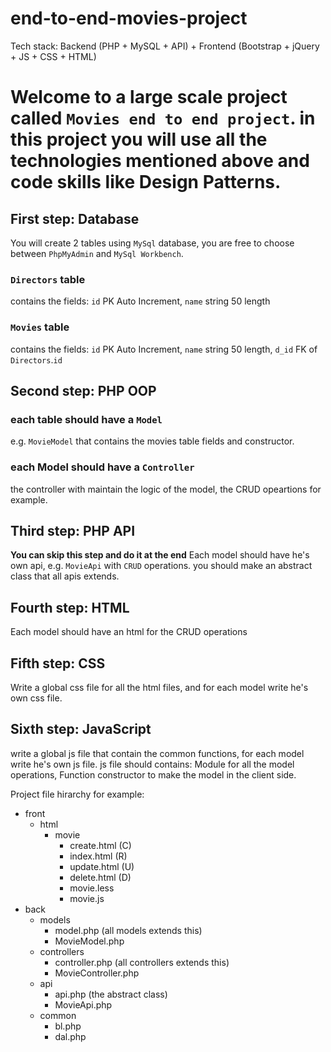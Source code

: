# end-to-end-movies-project
Tech stack: Backend (PHP + MySQL + API) + Frontend (Bootstrap + jQuery + JS + CSS + HTML)

# Welcome to a large scale project called `Movies end to end project`. in this project you will use all the technologies mentioned above and code skills like Design Patterns.

## First step: Database
You will create 2 tables using `MySql` database, you are free to choose between `PhpMyAdmin` and `MySql Workbench`.

### `Directors` table
contains the fields: `id` PK Auto Increment, `name` string 50 length

### `Movies` table
contains the fields: `id` PK Auto Increment, `name` string 50 length, `d_id` FK of `Directors`.`id`

## Second step: PHP OOP
### each table should have a `Model`
e.g. `MovieModel` that contains the movies table fields and constructor.
### each  Model should have a `Controller`
the controller with maintain the logic of the model, the CRUD opeartions for example.

## Third step: PHP API
**You can skip this step and do it at the end**
Each model should have he's own api, e.g. `MovieApi` with `CRUD` operations.
you should make an abstract class that all apis extends.

## Fourth step: HTML
Each model should have an html for the CRUD operations

## Fifth step: CSS
Write a global css file for all the html files, and for each model write he's own css file.

## Sixth step: JavaScript
write a global js file that contain the common functions, for each model write he's own js file.
js file should contains: Module for all the model operations, Function constructor to make the model in the client side.



Project file hirarchy for example:
* front
    * html
        * movie
            * create.html (C)
            * index.html  (R)
            * update.html (U)
            * delete.html (D)
            * movie.less
            * movie.js
* back
    * models
        * model.php (all models extends this)
        * MovieModel.php
    * controllers
        * controller.php (all controllers extends this)
        * MovieController.php
    * api
        * api.php (the abstract class)
        * MovieApi.php
    * common
        * bl.php
        * dal.php
